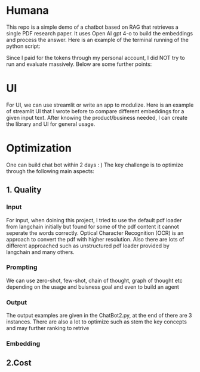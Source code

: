 # Humana

This repo is a simple demo of a chatbot based on RAG that retrieves a single PDF research paper.
It uses Open AI gpt 4-o to build the embeddings and process the answer.
Here is an example of the terminal running of the python script:


Since I paid for the tokens through my personal account, I did NOT try to run and evaluate massively. Below are some further points:

# UI
For UI, we can use streamlit or write an app to modulize. Here is an example of streamlit UI that I wrote before to compare different embeddings for a given input text. After knowing the product/business needed, I can create the library and UI for general usage.

# Optimization
One can build chat bot within 2 days : ) The key challenge is to optimize through the following main aspects:

## 1. Quality
### Input
For input, when doining this project, I tried to use the default pdf loader from langchain initially but found for some of the pdf content it cannot seperate the words correctly. Optical Character Recognition (OCR) is an approach to convert the pdf with higher resolution. Also there are lots of different approached such as unstructured pdf loader provided by langchain and many others. 

### Prompting
We can use zero-shot, few-shot, chain of thought, graph of thought etc depending on the usage and buisness goal and even to build an agent

### Output
The output examples are given in the ChatBot2.py, at the end of there are 3 instances. There are also a lot to optimize such as stem the key concepts and may further ranking to retrive

### Embedding
  
## 2.Cost
